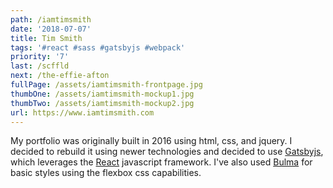 ```yaml
---
path: /iamtimsmith
date: '2018-07-07'
title: Tim Smith
tags: '#react #sass #gatsbyjs #webpack'
priority: '7'
last: /scffld
next: /the-effie-afton
fullPage: /assets/iamtimsmith-frontpage.jpg
thumbOne: /assets/iamtimsmith-mockup1.jpg
thumbTwo: /assets/iamtimsmith-mockup2.jpg
url: https://www.iamtimsmith.com
---
```

My portfolio was originally built in 2016 using html, css, and jquery. I decided to rebuild it using newer technologies and decided to use <a href='https://www.gatsbyjs.org' target='_blank'>Gatsbyjs</a>, which leverages the <a href='https://reactjs.org' target='_blank'>React</a> javascript framework. I've also used <a href='https://bulma.io/' target='_blank'>Bulma</a> for basic styles using the flexbox css capabilities.
